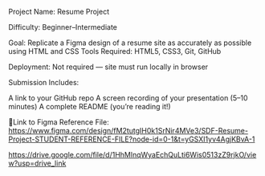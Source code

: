 Project Name: Resume Project  

Difficulty: Beginner–Intermediate

Goal: Replicate a Figma design of a resume site as accurately as possible using HTML and CSS
Tools Required: HTML5, CSS3, Git, GitHub

Deployment: Not required — site must run locally in browser

Submission Includes:

A link to your GitHub repo
A screen recording of your presentation (5–10 minutes)
A complete README (you’re reading it!)

🎨Link to Figma Reference File: https://www.figma.com/design/fM2tutgIH0k1SrNir4MVe3/SDF-Resume-Project-STUDENT-REFERENCE-FILE?node-id=0-1&t=yGSXI1yv4AgjKBvA-1

https://drive.google.com/file/d/1HhMlnqWyaEchQuLti6Wis0513zZ9rjkO/view?usp=drive_link
